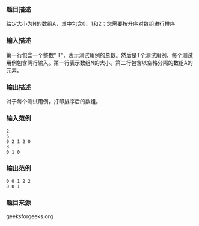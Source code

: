 ### 题目描述
给定大小为N的数组A，其中包含0、1和2；您需要按升序对数组进行排序
### 输入描述
第一行包含一个整数“ T”，表示测试用例的总数。然后是T个测试用例。每个测试用例包含两行输入。第一行表示数组N的大小。第二行包含以空格分隔的数组A的元素。
### 输出描述
对于每个测试用例，打印排序后的数组。
### 输入范例
```
2
5
0 2 1 2 0
3
0 1 0
```
### 输出范例
```
0 0 1 2 2
0 0 1
```
### 题目来源
geeksforgeeks.org


